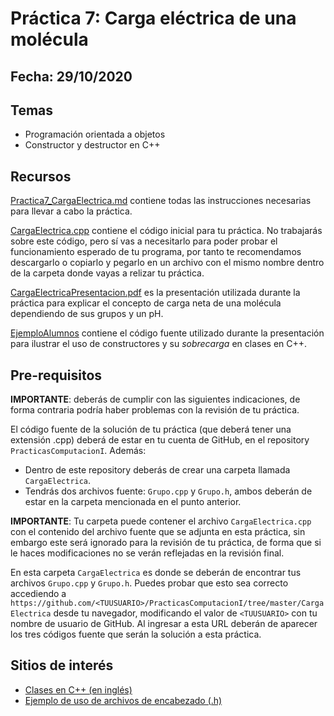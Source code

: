 # Práctica 7: Carga eléctrica de una molécula

## Fecha: 29/10/2020

## Temas
* Programación orientada a objetos
* Constructor y destructor en C++

## Recursos

[Practica7_CargaElectrica.md](Practica7_CargaElectrica.md) contiene todas las instrucciones necesarias para llevar a cabo la práctica.

[CargaElectrica.cpp](CargaElectrica.cpp) contiene el código inicial para tu práctica. No trabajarás sobre este código, pero sí vas a necesitarlo para poder probar el funcionamiento esperado de tu programa, por tanto te recomendamos descargarlo o copiarlo y pegarlo en un archivo con el mismo nombre dentro de la carpeta donde vayas a relizar tu práctica.

[CargaElectricaPresentacion.pdf](CargaElectricaPresentacion.pdf) es la presentación utilizada durante la práctica para explicar el concepto de carga neta de una molécula dependiendo de sus grupos y un pH.

[EjemploAlumnos](EjemploAlumnos) contiene el código fuente utilizado durante la presentación para ilustrar el uso de constructores y su _sobrecarga_ en clases en C++.

## Pre-requisitos

**IMPORTANTE**: deberás de cumplir con las siguientes indicaciones, de forma contraria podría haber problemas con la revisión de tu práctica.

El código fuente de la solución de tu práctica (que deberá tener una extensión .cpp) deberá de estar en tu cuenta de GitHub, en el repository `PracticasComputacionI`. Además:
* Dentro de este repository deberás de crear una carpeta llamada `CargaElectrica`.
* Tendrás dos archivos fuente: `Grupo.cpp` y `Grupo.h`, ambos deberán de estar en la carpeta mencionada en el punto anterior.

**IMPORTANTE**: Tu carpeta puede contener el archivo `CargaElectrica.cpp` con el contenido del archivo fuente que se adjunta en esta práctica, sin embargo este será ignorado para la revisión de tu práctica, de forma que si le haces modificaciones no se verán reflejadas en la revisión final.

En esta carpeta `CargaElectrica` es donde se deberán de encontrar tus archivos `Grupo.cpp` y `Grupo.h`. Puedes probar que esto sea correcto accediendo a `https://github.com/<TUUSUARIO>/PracticasComputacionI/tree/master/CargaElectrica` desde tu navegador, modificando el valor de `<TUUSUARIO>` con tu nombre de usuario de GitHub. Al ingresar a esta URL deberán de aparecer los tres códigos fuente que serán la solución a esta práctica.

## Sitios de interés

* [Clases en C++ (en inglés)](http://www.cplusplus.com/doc/tutorial/classes/)
* [Ejemplo de uso de archivos de encabezado (.h)](http://www.math.uaa.alaska.edu/~afkjm/csce211/handouts/SeparateCompilation.pdf)
